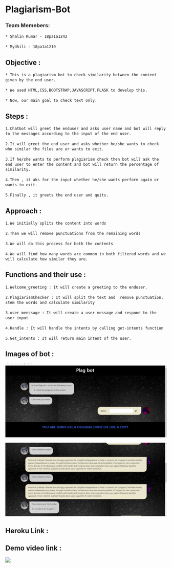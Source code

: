 # Plagiarism-Bot
 
 ### Team Memebers:
 
    * Shalin Kumar - 18pa1a1242
    
    * Mydhili - 18pa1a1210
 
 ## Objective :
 
    * This is a plagiarism bot to check similarity between the content given by the end user.
    
    * We used HTML,CSS,BOOTSTRAP,JAVASCRIPT,FLASK to develop this.
    
    * Now, our main goal to check text only.
    
 ## Steps :
     
    1.Chatbot will greet the enduser and asks user name and bot will reply to the messages according to the input of the end user.
    
    2.It will greet the end user and asks whether he/she wants to check who similar the files are or wants to exit.
    
    3.If he/she wants to perform plagiarism check then bot will ask the end user to enter the content and bot will return the percentage of similarity.
    
    4.Then , it aks for the input whether he/she wants perform again or wants to exit.
    
    5.Finally , it greets the end user and quits.
    
 ## Approach :
 
    1.We initially splits the content into words 
    
    2.Then we will remove punctuations from the remaining words
    
    3.We will do this process for both the contents
    
    4.We will find how many words are common in both filtered words and we will calculate how similar they are.
    
 ## Functions and their use :
 
    1.Welcome_greeting : It will create a greeting to the enduser.
        
    2.PlagiarismChecker : It will split the text and  remove punctuation, stem the words and calculate similarity 
    
    3.user_meessage : It will create a user message and respond to the user input
    
    4.Handle : It will handle the intents by calling get-intents function
    
    5.Get_intents : It will return main intent of the user.
    
 ## Images of bot :
 
   ![chat](https://raw.githubusercontent.com/ShalinKumarTamiri/plagiarismbot/main/images/bandicam%202020-11-08%2017-46-53-674.jpg)
    
   ![chat2](https://raw.githubusercontent.com/ShalinKumarTamiri/plagiarismbot/main/images/bandicam%202020-11-08%2018-15-53-783.jpg)
    
 ## Heroku Link :
 
 
 
 ## Demo video link :
    
  [![](http://img.youtube.com/vi/PoHRVWTtpzk/0.jpg)](http://www.youtube.com/watch?v=PoHRVWTtpzk "")
